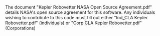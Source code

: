 The document "Kepler Robovetter NASA Open Source Agreement.pdf" details NASA's open source agreement for this software. Any individuals wishing to contribute to this code must fill out either "Ind_CLA Kepler Robovetter.pdf" (individuals) or "Corp CLA Kepler Robovetter.pdf" (Corporations)
